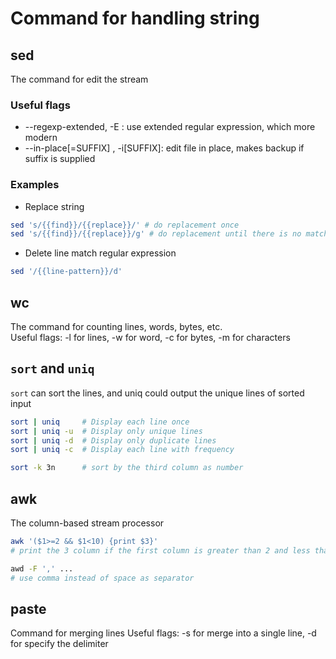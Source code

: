 # Command for handling string

## sed

The command for edit the stream

### Useful flags

* --regexp-extended, -E : use extended regular expression, which more modern
* --in-place[=SUFFIX] , -i[SUFFIX]: edit file in place, makes backup if suffix is supplied

### Examples

* Replace string

```sh
sed 's/{{find}}/{{replace}}/' # do replacement once
sed 's/{{find}}/{{replace}}/g' # do replacement until there is no matches
```

* Delete line match regular expression

```sh
sed '/{{line-pattern}}/d'
```

## wc

The command for counting lines, words, bytes, etc.  
Useful flags: -l for lines, -w for word, -c for bytes, -m for characters

## `sort` and `uniq`

`sort` can sort the lines, and uniq could output the unique lines of sorted input

```sh
sort | uniq     # Display each line once
sort | uniq -u  # Display only unique lines
sort | uniq -d  # Display only duplicate lines
sort | uniq -c  # Display each line with frequency

sort -k 3n      # sort by the third column as number 
```

## awk

The column-based stream processor

```sh
awk '($1>=2 && $1<10) {print $3}' 
# print the 3 column if the first column is greater than 2 and less than 10

awd -F ',' ... 
# use comma instead of space as separator
```

## paste

Command for merging lines
Useful flags: -s for merge into a single line, -d for specify the delimiter
